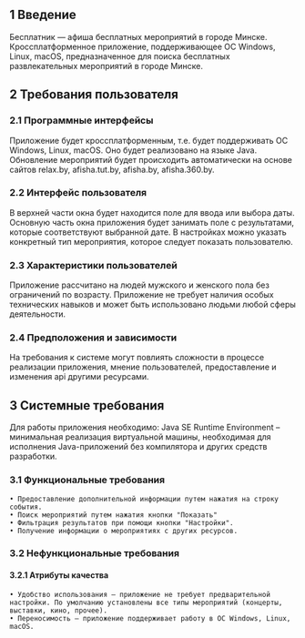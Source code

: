 ## 1 Введение
Бесплатник — афиша бесплатных мероприятий в городе Минске. Кроссплатформенное приложение, поддерживающее ОС Windows, Linux, macOS, предназначенное для поиска бесплатных развлекательных мероприятий в городе Минске. 
## 2 Требования пользователя
### 2.1 Программные интерфейсы
Приложение будет кроссплатформенным, т.е. будет поддерживать ОС Windows, Linux, macOS. Оно будет реализовано на языке Java. Обновление мероприятий будет происходить автоматически на основе сайтов relax.by, afisha.tut.by, afisha.by, afisha.360.by.
### 2.2 Интерфейс пользователя
В верхней части окна будет находится поле для ввода или выбора даты. Основную часть окна приложения будет занимать поле с результатами, которые соответствуют выбранной дате. В настройках можно указать конкретный тип мероприятия, которое следует показать пользователю. 
### 2.3 Характеристики пользователей
Приложение рассчитано на людей мужского и женского пола без ограничений по возрасту. Приложение не требует наличия особых технических навыков и может быть использовано людьми любой сферы деятельности.
### 2.4 Предположения и зависимости
На требования к системе могут повлиять сложности в процессе реализации приложения, мнение пользователей, предоставление и изменения api другими ресурсами.
## 3 Системные требования
Для работы приложения необходимо: Java SE Runtime Environment – минимальная реализация виртуальной машины, необходимая для исполнения Java-приложений без компилятора и других средств разработки.
### 3.1 Функциональные требования
    • Предоставление дополнительной информации путем нажатия на строку события.
    • Поиск мероприятий путем нажатия кнопки "Показать"
    • Фильтрация результатов при помощи кнопки "Настройки".
    • Получение информации о мероприятиях с других ресурсов. 
### 3.2 Нефункциональные требования
#### 3.2.1 Атрибуты качества
    • Удобство использования – приложение не требует предварительной настройки. По умолчанию установлены все типы мероприятий (концерты, выставки, кино, прочее).  
    • Переносимость – приложение поддерживает работу в ОС Windows, Linux, macOS.
